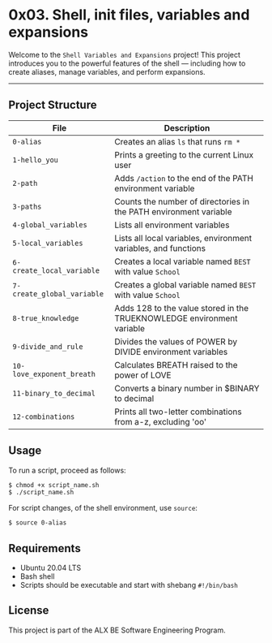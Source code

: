 # 0x03. Shell, init files, variables and expansions

Welcome to the `Shell Variables and Expansions` project! This project introduces you to the powerful features of the shell — including how to create aliases, manage variables, and perform expansions.

---

## Project Structure

| File | Description |
|------|-------------|
| `0-alias` | Creates an alias `ls` that runs `rm *` |
| `1-hello_you` | Prints a greeting to the current Linux user |
| `2-path` | Adds `/action` to the end of the PATH environment variable |
| `3-paths` | Counts the number of directories in the PATH environment variable |
| `4-global_variables` | Lists all environment variables |
| `5-local_variables` | Lists all local variables, environment variables, and functions |
| `6-create_local_variable` | Creates a local variable named `BEST` with value `School` |
| `7-create_global_variable` | Creates a global variable named `BEST` with value `School` |
| `8-true_knowledge` | Adds 128 to the value stored in the TRUEKNOWLEDGE environment variable |
| `9-divide_and_rule` | Divides the values of POWER by DIVIDE environment variables |
| `10-love_exponent_breath` | Calculates BREATH raised to the power of LOVE |
| `11-binary_to_decimal` | Converts a binary number in $BINARY to decimal |
| `12-combinations` | Prints all two-letter combinations from a-z, excluding 'oo' |

## Usage

To run a script, proceed as follows:

```bash
$ chmod +x script_name.sh
$ ./script_name.sh
```

For script changes, of the shell environment, use `source`:

```bash
$ source 0-alias
```

## Requirements

* Ubuntu 20.04 LTS
* Bash shell
* Scripts should be executable and start with shebang `#!/bin/bash`

## License

This project is part of the ALX BE Software Engineering Program.
